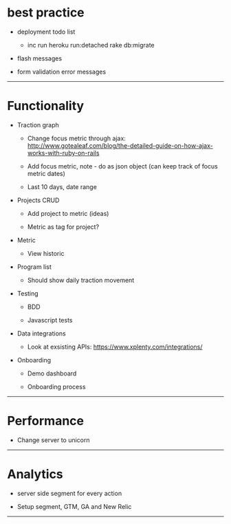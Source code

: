 # best practice

* deployment todo list

    - inc run heroku run:detached rake db:migrate

* flash messages

* form validation error messages

***

# Functionality

* Traction graph

    - Change focus metric through ajax: http://www.gotealeaf.com/blog/the-detailed-guide-on-how-ajax-works-with-ruby-on-rails

    - Add focus metric, note - do as json object (can keep track of focus metric dates)

    - Last 10 days, date range

* Projects CRUD

    - Add project to metric (ideas)

    - Metric as tag for project?

* Metric

    - View historic

* Program list

    - Should show daily traction movement

* Testing

    - BDD

    - Javascript tests

* Data integrations

    - Look at exsisting APIs: https://www.xplenty.com/integrations/

* Onboarding

    - Demo dashboard

    - Onboarding process

***

# Performance

* Change server to unicorn

***

# Analytics

* server side segment for every action

* Setup segment, GTM, GA and New Relic

***
